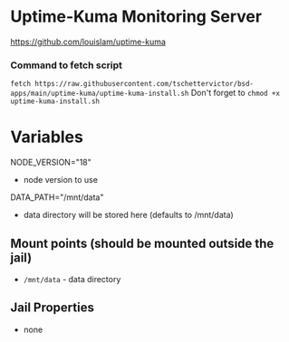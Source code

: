 # Uptime-Kuma Monitoring Server
https://github.com/louislam/uptime-kuma

### Command to fetch script
``fetch https://raw.githubusercontent.com/tschettervictor/bsd-apps/main/uptime-kuma/uptime-kuma-install.sh``
Don't forget to ``chmod +x uptime-kuma-install.sh``

# Variables

NODE_VERSION="18"
  - node version to use

DATA_PATH="/mnt/data"
  - data directory will be stored here (defaults to /mnt/data)

## Mount points (should be mounted outside the jail)
  - `/mnt/data` - data directory

## Jail Properties
  - none
